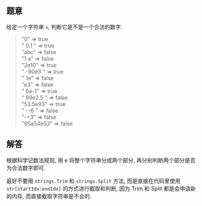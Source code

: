 ## 题意

给定一个字符串 `s`, 判断它是不是一个合法的数字.

> "0" => true  
" 0.1 " => true  
"abc" => false  
"1 a" => false  
"2e10" => true  
" -90e3   " => true  
" 1e" => false  
"e3" => false  
" 6e-1" => true  
" 99e2.5 " => false  
"53.5e93" => true  
" --6 " => false  
"-+3" => false  
"95a54e53" => false

## 解答

根据科学记数法规则, 用 e 将整个字符串分成两个部分, 再分别判断两个部分是否为合法数字即可.

最好不要用 `strings.Trim` 和 `strings.Split` 方法, 而是直接在代码里使用 `str[startIdx:endIdx]` 的方式进行截取和判断, 因为 Trim 和 Split 都是会申请新的内存, 而直接截取字符串是不会的.